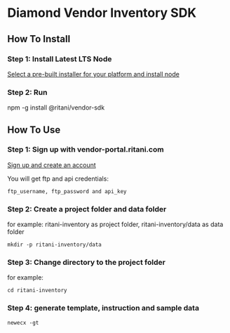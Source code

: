 # Diamond Vendor Inventory SDK

## How To Install

### Step 1: Install Latest LTS Node

<a href="https://nodejs.org/en/download/">Select a pre-built installer for your platform and install node</a>

### Step 2: Run

npm -g install @ritani/vendor-sdk

## How To Use

### Step 1: Sign up with vendor-portal.ritani.com

<a href="https://vendor-portal.ritani.com/vendor/signup">Sign up and create an account</a>

You will get ftp and api credentials:

    ftp_username, ftp_password and api_key


### Step 2: Create a project folder and data folder

for example: ritani-inventory as project folder, ritani-inventory/data as data folder

    mkdir -p ritani-inventory/data


### Step 3: Change directory to the project folder

for example: 

    cd ritani-inventory

### Step 4: generate template, instruction and sample data

    newecx -gt

